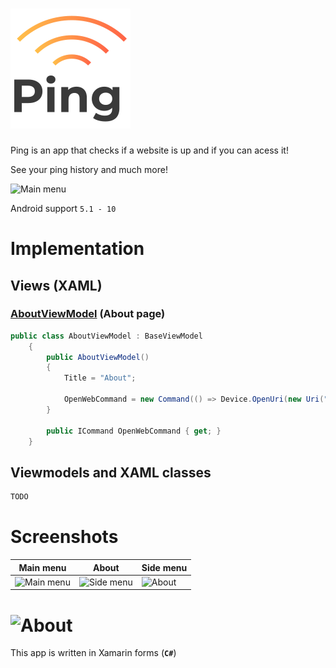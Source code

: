 # ![Ping app](https://github.com/domis045/Ping-app/raw/master/demo/logo-sm.png)
Ping is an app that checks if a website is up and if you can acess it!

See your ping history and much more!

<img src="https://img.talkandroid.com/uploads/2020/01/1173px-Android_logo_2019.svg_-1088x950.png" alt="Main menu" width="100" height="100"/>

Android support ``5.1 - 10``

# Implementation
## Views (XAML)
### [AboutViewModel](../master/PingApp/PingApp/ViewModels/AboutViewModel.cs) (About page)
```csharp
public class AboutViewModel : BaseViewModel
    {
        public AboutViewModel()
        {
            Title = "About";

            OpenWebCommand = new Command(() => Device.OpenUri(new Uri("https://github.com/domis045/Ping-app")));
        }

        public ICommand OpenWebCommand { get; }
    }
````
## Viewmodels and XAML classes
```csharp
TODO
````
# Screenshots
| **Main menu** | **About** | **Side menu** |
|---	|---	|---	|
|<img src="https://github.com/domis045/Ping-app/raw/master/demo/1.jpg" alt="Main menu" width="150" height="300"/>|<img src="https://github.com/domis045/Ping-app/raw/master/demo/side-menu.jpg" alt="Side menu" width="150" height="300"/>|<img src="https://github.com/domis045/Ping-app/raw/master/demo/about.jpg" alt="About" width="150" height="300"/>|

# <img src="https://upload.wikimedia.org/wikipedia/commons/6/68/Xamarin_logo_and_wordmark.png" alt="About" width="300" height="80"/>
This app is written in Xamarin forms (**``C#``**)  
